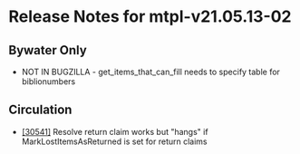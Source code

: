
# Release Notes for mtpl-v21.05.13-02

## Bywater Only

- NOT IN BUGZILLA - get_items_that_can_fill needs to specify table for biblionumbers

## Circulation

- [[30541]](http://bugs.koha-community.org/bugzilla3/show_bug.cgi?id=30541) Resolve return claim works but "hangs" if MarkLostItemsAsReturned is set for return claims


